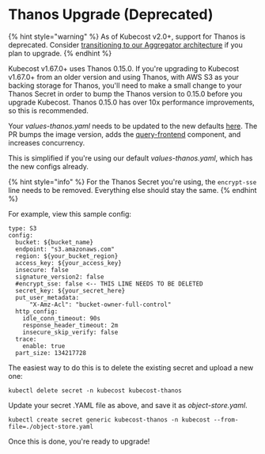 Thanos Upgrade (Deprecated)
==============

{% hint style="warning" %}
As of Kubecost v2.0+, support for Thanos is deprecated. Consider [transitioning to our Aggregator architecture](/install-and-configure/install/multi-cluster/federated-etl/thanos-migration-guide.md) if you plan to upgrade.
{% endhint %}

Kubecost v1.67.0+ uses Thanos 0.15.0. If you're upgrading to Kubecost v1.67.0+ from an older version and using Thanos, with AWS S3 as your backing storage for Thanos, you'll need to make a small change to your Thanos Secret in order to bump the Thanos version to 0.15.0 before you upgrade Kubecost. Thanos 0.15.0 has over 10x performance improvements, so this is recommended.

Your _values-thanos.yaml_ needs to be updated to the new defaults [here](https://github.com/kubecost/cost-analyzer-helm-chart/commit/752b584a520f2ff089517341ab2eca2664980dab#diff-b5f07a55b9483e6b0fc339c7a03fa08b).
The PR bumps the image version, adds the [query-frontend](https://thanos.io/tip/components/query-frontend.md/) component, and increases concurrency.

This is simplified if you're using our default _values-thanos.yaml_, which has the new configs already.

{% hint style="info" %}
For the Thanos Secret you're using, the `encrypt-sse` line needs to be removed. Everything else should stay the same.
{% endhint %}

For example, view this sample config:

```
type: S3
config:
  bucket: ${bucket_name}
  endpoint: "s3.amazonaws.com"
  region: ${your_bucket_region}
  access_key: ${your_access_key}
  insecure: false
  signature_version2: false
  #encrypt_sse: false <-- THIS LINE NEEDS TO BE DELETED
  secret_key: ${your_secret_here}
  put_user_metadata:
      "X-Amz-Acl": "bucket-owner-full-control"
  http_config:
    idle_conn_timeout: 90s
    response_header_timeout: 2m
    insecure_skip_verify: false
  trace:
    enable: true
  part_size: 134217728
```

The easiest way to do this is to delete the existing secret and upload a new one:

`kubectl delete secret -n kubecost kubecost-thanos`

Update your secret .YAML file as above, and save it as _object-store.yaml_.

`kubectl create secret generic kubecost-thanos -n kubecost --from-file=./object-store.yaml`

Once this is done, you're ready to upgrade!
